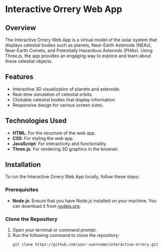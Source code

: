 # Interactive Orrery Web App

## Overview

The Interactive Orrery Web App is a virtual model of the solar system that displays celestial bodies such as planets, Near-Earth Asteroids (NEAs), Near-Earth Comets, and Potentially Hazardous Asteroids (PHAs). Using Three.js, the app provides an engaging way to explore and learn about these celestial objects.

## Features

- Interactive 3D visualization of planets and asteroids.
- Real-time simulation of celestial orbits.
- Clickable celestial bodies that display information.
- Responsive design for various screen sizes.

## Technologies Used

- **HTML**: For the structure of the web app.
- **CSS**: For styling the web app.
- **JavaScript**: For interactivity and functionality.
- **Three.js**: For rendering 3D graphics in the browser.

## Installation

To run the Interactive Orrery Web App locally, follow these steps:

### Prerequisites

- **Node.js**: Ensure that you have Node.js installed on your machine. You can download it from [nodejs.org](https://nodejs.org/).

### Clone the Repository

1. Open your terminal or command prompt.
2. Run the following command to clone the repository:
   ```bash
   git clone https://github.com/your-username/interactive-orrery.git
